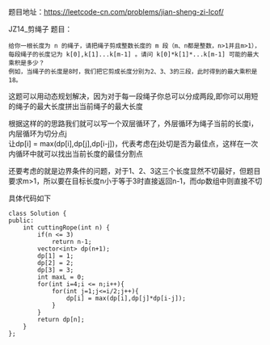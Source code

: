 题目地址：https://leetcode-cn.com/problems/jian-sheng-zi-lcof/  

JZ14_剪绳子 题目：  
```
给你一根长度为 n 的绳子，请把绳子剪成整数长度的 m 段（m、n都是整数，n>1并且m>1），  
每段绳子的长度记为 k[0],k[1]...k[m-1] 。请问 k[0]*k[1]*...k[m-1] 可能的最大乘积是多少？  
例如，当绳子的长度是8时，我们把它剪成长度分别为2、3、3的三段，此时得到的最大乘积是18。  
```
这题可以用动态规划解决，因为对于每一段绳子你总可以分成两段,即你可以用短的绳子的最大长度拼出当前绳子的最大长度  
  
根据这样的的思路我们就可以写一个双层循环了，外层循环为绳子当前的长度i，内层循环为切分点j  
让dp[i] = max(dp[i],dp[j],dp[i-j])，代表考虑在j处切是否为最佳点，这样在一次内循环中就可以找出当前长度的最佳分割点  

还要考虑的就是边界条件的问题，对于1、2、3这三个长度显然不切最好，但题目要求m>1，所以要在目标长度n小于等于3时直接返回n-1，而dp数组中则直接不切  

具体代码如下
```
class Solution {
public:
    int cuttingRope(int n) {
        if(n <= 3)
            return n-1;
        vector<int> dp(n+1);
        dp[1] = 1;
        dp[2] = 2;
        dp[3] = 3;
        int maxL = 0;
        for(int i=4;i <= n;i++){
            for(int j=1;j<=i/2;j++){
                dp[i] = max(dp[i],dp[j]*dp[i-j]);
            }
        }
        return dp[n];
    }
};
```

